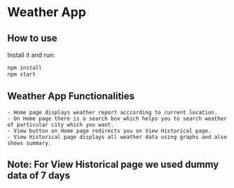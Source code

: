 # Weather App

## How to use
Install it and run:

```sh
npm install
npm start
```

## Weather App Functionalities
```
- Home page displays weather report acccording to current location.
- On Home page there is a search box which helps you to search weather of particular city which you want.
- View button on Home page redirects you on View Historical page.
- View Historical page displays all weather data using graphs and also shows summary.
```

## Note: For View Historical page we used dummy data of 7 days